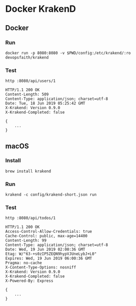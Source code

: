 # Docker KrakenD

## Docker

### Run

	docker run -p 8080:8080 -v $PWD/config:/etc/krakend/:ro devopsfaith/krakend

### Test

	http :8080/api/users/1

	HTTP/1.1 200 OK
	Content-Length: 509
	Content-Type: application/json; charset=utf-8
	Date: Tue, 18 Jun 2019 05:25:42 GMT
	X-Krakend: Version 0.9.0
	X-Krakend-Completed: false

    {
		...
	}

## macOS

### Install

	brew install krakend

### Run

	krakend -c config/krakend-short.json run

### Test

	http :8080/api/todos/1

	HTTP/1.1 200 OK
	Access-Control-Allow-Credentials: true
	Cache-Control: public, max-age=14400
	Content-Length: 99
	Content-Type: application/json; charset=utf-8
	Date: Wed, 19 Jun 2019 02:00:36 GMT
	Etag: W/"63-+s0zIP5ZEQN9hypVJUneLybJ+L0"
	Expires: Wed, 19 Jun 2019 06:00:36 GMT
	Pragma: no-cache
	X-Content-Type-Options: nosniff
	X-Krakend: Version 0.9.0
	X-Krakend-Completed: false
	X-Powered-By: Express

	{
		...
	}
